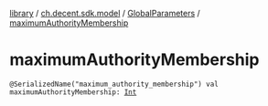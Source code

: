 [library](../../index.md) / [ch.decent.sdk.model](../index.md) / [GlobalParameters](index.md) / [maximumAuthorityMembership](./maximum-authority-membership.md)

# maximumAuthorityMembership

`@SerializedName("maximum_authority_membership") val maximumAuthorityMembership: `[`Int`](https://kotlinlang.org/api/latest/jvm/stdlib/kotlin/-int/index.html)